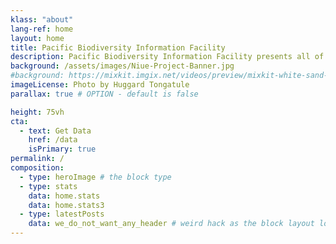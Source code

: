 ```yaml
---
klass: "about"
lang-ref: home
layout: home
title: Pacific Biodiversity Information Facility
description: Pacific Biodiversity Information Facility presents all of the Pacific biodiversity data available on GBIF.
background: /assets/images/Niue-Project-Banner.jpg
#background: https://mixkit.imgix.net/videos/preview/mixkit-white-sand-beach-and-palm-trees-1564-0.jpg?w=1200&h=630&fit=crop
imageLicense: Photo by Huggard Tongatule
parallax: true # OPTION - default is false

height: 75vh
cta:
  - text: Get Data
    href: /data
    isPrimary: true
permalink: /
composition:
  - type: heroImage # the block type
  - type: stats
    data: home.stats
    data: home.stats3
  - type: latestPosts
    data: we_do_not_want_any_header # weird hack as the block layout looks for a data element and falls back to the page if none is present
---
```

